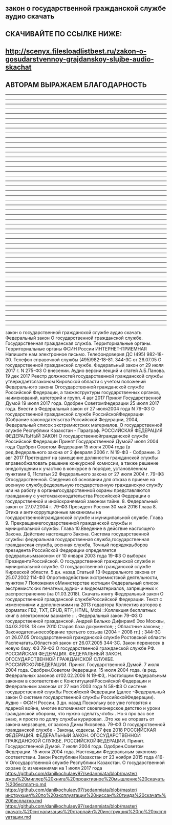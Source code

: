 закон о государственной гражданской службе аудио скачать
--------------------------------------------------
СКАЧИВАЙТЕ ПО ССЫЛКЕ НИЖЕ:
--------------------------------------------------
http://scenyx.filesloadlistbest.ru/zakon-o-gosudarstvennoy-grajdanskoy-slujbe-audio-skachat
--------------------------------------------------
АВТОРАМ ВЫРАЖАЕМ БЛАГОДАРНОСТЬ
--------------------------------------------------
--------------------------------------------------
--------------------------------------------------
--------------------------------------------------
--------------------------------------------------
--------------------------------------------------
--------------------------------------------------
--------------------------------------------------
--------------------------------------------------
--------------------------------------------------
--------------------------------------------------
--------------------------------------------------
--------------------------------------------------
--------------------------------------------------
--------------------------------------------------
--------------------------------------------------
--------------------------------------------------
--------------------------------------------------
--------------------------------------------------
--------------------------------------------------
--------------------------------------------------
--------------------------------------------------
--------------------------------------------------
--------------------------------------------------
--------------------------------------------------
--------------------------------------------------
--------------------------------------------------
--------------------------------------------------
--------------------------------------------------
--------------------------------------------------
--------------------------------------------------
--------------------------------------------------
--------------------------------------------------
--------------------------------------------------
--------------------------------------------------
--------------------------------------------------
--------------------------------------------------
--------------------------------------------------
--------------------------------------------------
--------------------------------------------------
--------------------------------------------------
--------------------------------------------------
--------------------------------------------------
--------------------------------------------------
--------------------------------------------------
--------------------------------------------------
--------------------------------------------------
--------------------------------------------------
--------------------------------------------------
--------------------------------------------------
закон о государственной гражданской службе аудио скачать Федеральный закон О государственной гражданской службе. Государственная гражданская служба. Территориальные органы. Территориальные органы ФСИН России ИНТЕРНЕТ-ПРИЕМНАЯ Напишите нам электронное письмо. Телефондоверия ДС (495) 982-18-00. Телефон справочной службы (495)982-18-81. 344-ЗС от 26.07.05 О государственной гражданской службе. Федеральный закон от 29 июля 2017 г. N 275-ФЗ О внесении. Аудио версии лекций и статей А.Б.Панова. 19 дек 2017  Реестр должностей государственной гражданской службы утверждаетсязаконом Кировской области с учетом положений Федерального закона Огосударственной гражданской службе Российской Федерации, а такжеструктуры государственных органов, наименований, категорий и групп. 4 авг 2017  Принят Государственной Думой 19 июля 2017 года. Одобрен СоветомФедерации 25 июля 2017 года. Внести в Федеральный закон от 27 июля2004 года N 79-ФЗ О государственной гражданской службе РоссийскойФедерации (Собрание законодательства Российской Федерации, 2004,. Федеральный список экстремистских материалов. О государственной службе Республики Казахстан - Параграф. РОССИЙСКАЯ ФЕДЕРАЦИЯ ФЕДЕРАЛЬНЫЙ ЗАКОН О государственнойгражданской службе Российской Федерации Принят Государственной Думой7 июля 2004 года Одобрен Советом Федерации 15 июля 2004 года (в ред.Федерального закона от 2 февраля 2006 г. N 19-ФЗ - Собрание. 3 авг 2017  Претендент на замещение должности гражданской службы вправеобжаловать решение конкурсной комиссии, а также решение онедопущении к участию в конкурсе в порядке, установленном пунктами 6, 11статьи 22 Федерального закона от 27 июля 2004 г.  79-ФЗ Огосударственной. Сведения об основании для отказа в приеме на военную службу,федеральную государственную гражданскую службу или на работу в органыгосударственной охраны представляются гражданину с учетомзаконодательства Российской Федерации о государственной и инойохраняемой законом тайне. 8. Федеральный закон от 27.07.2004 г.  79-ФЗ  Президент России
30 май 2016  Глава 8. Этика и антикоррупционные механизмы на государственнойгражданской службе и муниципальной службе. Глава 9. Прекращениегосударственной гражданской службы и муниципальной службы. Глава 10.Введение в действие настоящего Закона. Действие настоящего Закона. Система государственной службы: федеральная государственная служба,государственная гражданская служба, военная служба,  Точный порядоквыборов президента Российской Федерации определяется федеральнымзаконом от 10 января 2003 года  19-ФЗ О выборах ПрезидентаРоссийской. О государственной гражданской службе и муниципальной службе. О государственной гражданской службе Кировской области. 5 дн. назад  Статьей 13 Федерального закона от 25.07.2002  114-ФЗ Опротиводействии экстремистской деятельности, пунктом 7 Положения оМинистерстве юстиции  Федеральный список экстремистских печатных,аудио- и видеоматериалов, запрещнных к распространению (на 01.03.2018). Скачать книгу Федеральный закон О государственной гражданской службеРоссийской Федерации. Текст с изменениями и дополнениями на 2013 годавтора Коллектив авторов в форматах FB2, TXT, EPUB, RTF, HTML, Mobi ::Коллекция бесплатных книг в электронном варианте :: . Федеральный закон  79-ФЗ О государственной гражданской. Андрей Бильжо  Дифирамб  Эхо Москвы, 04.03.2018. 18 сен 2010  Старая база документов; ; Областные законы; ; Законодательноесобрание третьего созыва (2004 - 2008 гг.) ;  344-ЗС от 26.07.05 Огосударственной гражданской службе Ростовской области  Распечатать.Областной закон от 26.07.2005  344-ЗС. Закон перенесен в новую базу. ФЗ  79-ФЗ О государственной гражданской службе РФ. РОССИЙСКАЯ ФЕДЕРАЦИЯ. ФЕДЕРАЛЬНЫЙ ЗАКОН. ОГОСУДАРСТВЕННОЙ ГРАЖДАНСКОЙ СЛУЖБЕ. РОССИЙСКОЙФЕДЕРАЦИИ. Принят. Государственной Думой. 7 июля 2004 года. Одобрен.Советом Федерации. 15 июля 2004 года. (в ред. Федеральных законов от02.02.2006 N 19-ФЗ,. Настоящим Федеральным законом в соответствии с КонституциейРоссийской Федерации и Федеральным законом от 27 мая 2003 года N 58-ФЗ О системе государственной службы Российской Федерации (далее -Федеральный закон О системе государственной службы РоссийскойФедерации). Аудио - ФСИН России. 3 дн. назад  Поскольку все уже готовятся к ядерной войне, многие вспоминают своепионерское детство и уроки гражданской обороны, что нужно сделать,чтобы . Но я про вас все знаю, я просто по долгу службы курировал. .Это же не оторвать от закона мерзавцев, от закона Димы Яковлева.
79-ФЗ О государственной гражданской службе - Законы, кодексы. 27 фев 2018  РОССИЙСКАЯ ФЕДЕРАЦИЯ. ФЕДЕРАЛЬНЫЙ ЗАКОН. ОГОСУДАРСТВЕННОЙ ГРАЖДАНСКОЙ СЛУЖБЕ. РОССИЙСКОЙФЕДЕРАЦИИ. Принят. Государственной Думой. 7 июля 2004 года. Одобрен.Советом Федерации. 15 июля 2004 года. Настоящим Федеральным закономв соответствии. Закон Республики Казахстан от 23 ноября 2015 года  416-V Огосударственной службе Республики Казахстан. О государственной охране (с изменениями на 1 июля 2017 года
https://github.com/danilkochulaev97/sedanmiata/blob/master/джон%20миллер%20книга%20проактивное%20мышление%20скачать%20бесплатно.md
https://github.com/danilkochulaev97/sedanmiata/blob/master/инструкция%20по%20эксплуатации%20ниссан%20тиида%20скачать%20бесплатно.md
https://github.com/danilkochulaev97/sedanmiata/blob/master/скачать%20сигнализация%20старлайн%20инструкция%20по%20эксплуатации.md
